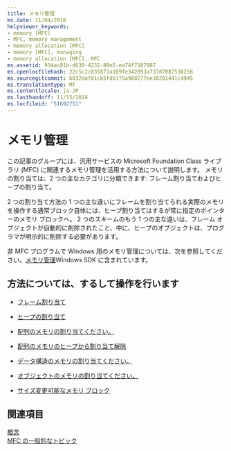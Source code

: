```yaml
---
title: メモリ管理
ms.date: 11/04/2016
helpviewer_keywords:
- memory [MFC]
- MFC, memory management
- memory allocation [MFC]
- memory [MFC], managing
- memory allocation [MFC], MFC
ms.assetid: 934ac81b-d630-4232-88e5-ea74f7187987
ms.openlocfilehash: 22c5c2c835872a189fe342093a737d7887538256
ms.sourcegitcommit: b032daf81cb5fdb1f5a988277ee30201441c4945
ms.translationtype: MT
ms.contentlocale: ja-JP
ms.lasthandoff: 11/15/2018
ms.locfileid: "51692751"
---
```

# <a name="memory-management"></a>メモリ管理

この記事のグループには、汎用サービスの Microsoft Foundation Class ライブラリ (MFC) に関連するメモリ管理を活用する方法について説明します。 メモリの割り当ては、2 つの主なカテゴリに分類できます: フレーム割り当ておよびヒープの割り当て。

2 つの割り当て方法の 1 つの主な違いにフレームを割り当てられる実際のメモリを操作する通常ブロック自体には、ヒープ割り当てはするが常に指定のポインターのメモリ ブロックへ。 2 つのスキームのもう 1 つの主な違いは、フレーム オブジェクトが自動的に削除されたこと、中に、ヒープのオブジェクトは、プログラマが明示的に削除する必要があります。

非 MFC プログラムで Windows 用のメモリ管理については、次を参照してください。[メモリ管理](/windows/desktop/memory/memory-management)Windows SDK に含まれています。

## <a name="what-do-you-want-to-know-more-about"></a>方法については、するして操作を行います

- [フレーム割り当て](../mfc/memory-management-frame-allocation.md)

- [ヒープの割り当て](../mfc/memory-management-heap-allocation.md)

- [配列のメモリの割り当てください。](../mfc/memory-management-examples.md)

- [配列のメモリのヒープから割り当て解除](../mfc/memory-management-examples.md)

- [データ構造のメモリの割り当てください。](../mfc/memory-management-examples.md)

- [オブジェクトのメモリの割り当てください。](../mfc/memory-management-examples.md)

- [サイズ変更可能なメモリ ブロック](../mfc/memory-management-resizable-memory-blocks.md)

## <a name="see-also"></a>関連項目

[概念](../mfc/mfc-concepts.md)<br/>
[MFC の一般的なトピック](../mfc/general-mfc-topics.md)

